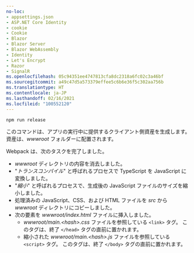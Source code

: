 ```yaml
---
no-loc:
- appsettings.json
- ASP.NET Core Identity
- cookie
- Cookie
- Blazor
- Blazor Server
- Blazor WebAssembly
- Identity
- Let's Encrypt
- Razor
- SignalR
ms.openlocfilehash: 05c94351ee4747813cfa8dc2318a6fc02c3a46bf
ms.sourcegitcommit: a49c47d5a573379effee5c6b6e36f5c302aa756b
ms.translationtype: HT
ms.contentlocale: ja-JP
ms.lasthandoff: 02/16/2021
ms.locfileid: "100552120"
---
```

```console
npm run release
```

このコマンドは、アプリの実行中に提供するクライアント側資産を生成します。 資産は、*wwwroot* フォルダーに配置されます。

Webpack は、次のタスクを完了しました。

* *wwwroot* ディレクトリの内容を消去しました。
* "*トランスコンパイル*" と呼ばれるプロセスで TypeScript を JavaScript に変換しました。
* "*縮小*" と呼ばれるプロセスで、生成後の JavaScript ファイルのサイズを縮小しました。
* 処理済みの JavaScript、CSS、および HTML ファイルを *src* から *wwwroot* ディレクトリにコピーしました。
* 次の要素を *wwwroot/index.html* ファイルに挿入しました。
  * *wwwroot/main.\<hash\>.css* ファイルを参照している `<link>` タグ。 このタグは、終了 `</head>` タグの直前に置かれます。
  * 縮小された *wwwroot/main.\<hash\>.js* ファイルを参照している `<script>` タグ。 このタグは、終了 `</body>` タグの直前に置かれます。